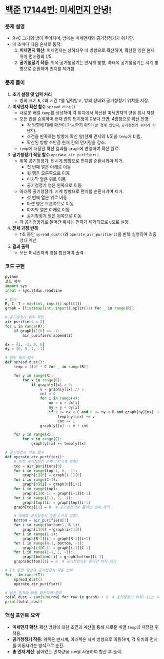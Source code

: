# [백준 17144번: 미세먼지 안녕!](https://www.acmicpc.net/problem/17144)
### 문제 설명

- R×C 크기의 방이 주어지며, 방에는 미세먼지와 공기청정기가 위치함.
- 매 초마다 다음 순서로 동작:
    1. **미세먼지 확산**: 미세먼지는 상하좌우 네 방향으로 확산하며, 확산된 양은 현재 위치 먼지량의 1/5.
    2. **공기청정기 작동**: 위쪽 공기청정기는 반시계 방향, 아래쪽 공기청정기는 시계 방향으로 순환하며 먼지를 제거함.

### 문제 풀이

1. **초기 설정 및 입력 처리**
    - 방의 크기 `R`, `C`와 시간 `T`를 입력받고, 방의 상태와 공기청정기 위치를 저장.
2. **미세먼지 확산 함수** `spread_dust()`
    - 새로운 배열 `temp`를 생성하여 각 위치에서 확산된 미세먼지의 양을 임시 저장.
    - 모든 칸을 순회하며 현재 칸의 먼지양이 0보다 크면, 4방향으로 확산 진행:
        - 각 방향에 대해 확산이 가능한지 확인 (`방 경계 안인지`, `공기청정기 위치가 아닌지`).
        - 조건을 만족하는 방향에 확산 양(현재 먼지의 1/5)을 `temp`에 더함.
        - 확산된 방향 수만큼 현재 칸의 먼지량을 감소.
    - `temp`에 저장된 확산 결과를 `graph`에 반영하여 확산 완료.
3. **공기청정기 작동 함수** `operate_air_purifier()`
    - 위쪽 공기청정기: 반시계 방향으로 먼지를 순환시키며 제거.
        - 첫 번째 열은 아래로 이동
        - 윗 행은 오른쪽으로 이동
        - 마지막 열은 위로 이동
        - 공기청정기 행은 왼쪽으로 이동
    - 아래쪽 공기청정기: 시계 방향으로 먼지를 순환시키며 제거.
        - 첫 번째 열은 위로 이동
        - 아랫 행은 오른쪽으로 이동
        - 마지막 열은 아래로 이동
        - 공기청정기 행은 왼쪽으로 이동
    - 각 공기청정기로 들어간 위치는 먼지가 제거되므로 `0`으로 설정.
4. **전체 과정 반복**
    - `T`초 동안 `spread_dust()`와 `operate_air_purifier()`를 반복 실행하여 최종 상태 계산.
5. **결과 출력**
    - 모든 미세먼지의 양을 합산하여 출력.

### 코드 구현

```python
python
코드 복사
import sys
input = sys.stdin.readline

# 입력
R, C, T = map(int, input().split())
graph = [list(map(int, input().split())) for _ in range(R)]

# 공기청정기 위치 확인
air_purifiers = []
for i in range(R):
    if graph[i][0] == -1:
        air_purifiers.append(i)

dx = [1, -1, 0, 0]
dy = [0, 0, 1, -1]

# 먼지 확산 함수
def spread_dust():
    temp = [[0] * C for _ in range(R)]

    for y in range(R):
        for x in range(C):
            if graph[y][x] > 0:
                v = graph[y][x] // 5
                cnt = 0
                for i in range(4):
                    nx = x + dx[i]
                    ny = y + dy[i]
                    if 0 <= nx < C and 0 <= ny < R and graph[ny][nx] != -1:
                        temp[ny][nx] += v
                        cnt += 1
                graph[y][x] -= v * cnt

    for y in range(R):
        for x in range(C):
            graph[y][x] += temp[y][x]

# 공기청정기 작동 함수
def operate_air_purifier():
    # 위쪽 공기청정기 순환 (반시계 방향)
    top = air_purifiers[0]
    for i in range(top-1, 0, -1):
        graph[i][0] = graph[i-1][0]
    for i in range(C-1):
        graph[0][i] = graph[0][i+1]
    for i in range(top):
        graph[i][C-1] = graph[i+1][C-1]
    for i in range(C-1, 1, -1):
        graph[top][i] = graph[top][i-1]
    graph[top][1] = 0  # 공기청정기로 들어간 먼지 제거

    # 아래쪽 공기청정기 순환 (시계 방향)
    bottom = air_purifiers[1]
    for i in range(bottom+1, R-1):
        graph[i][0] = graph[i+1][0]
    for i in range(C-1):
        graph[R-1][i] = graph[R-1][i+1]
    for i in range(R-1, bottom, -1):
        graph[i][C-1] = graph[i-1][C-1]
    for i in range(C-1, 1, -1):
        graph[bottom][i] = graph[bottom][i-1]
    graph[bottom][1] = 0  # 공기청정기로 들어간 먼지 제거

# T초 동안 확산과 공기청정기 작동 반복
for _ in range(T):
    spread_dust()
    operate_air_purifier()

# 남은 먼지의 양을 합산하여 출력
total_dust = sum(sum(row) for row in graph) + 2  # 공기청정기 위치(-1)는 제외
print(total_dust)

```

### 핵심 포인트 요약

- **미세먼지 확산**: 확산 방향에 대한 조건과 계산을 통해 새로운 배열 `temp`에 저장한 후 적용.
- **공기청정기 작동**: 위쪽은 반시계, 아래쪽은 시계 방향으로 이동하며, 각 위치의 먼지를 이동시키는 방식으로 순환.
- **총 먼지 계산**: 남아있는 먼지량을 `sum`을 사용하여 합산 후 출력.
